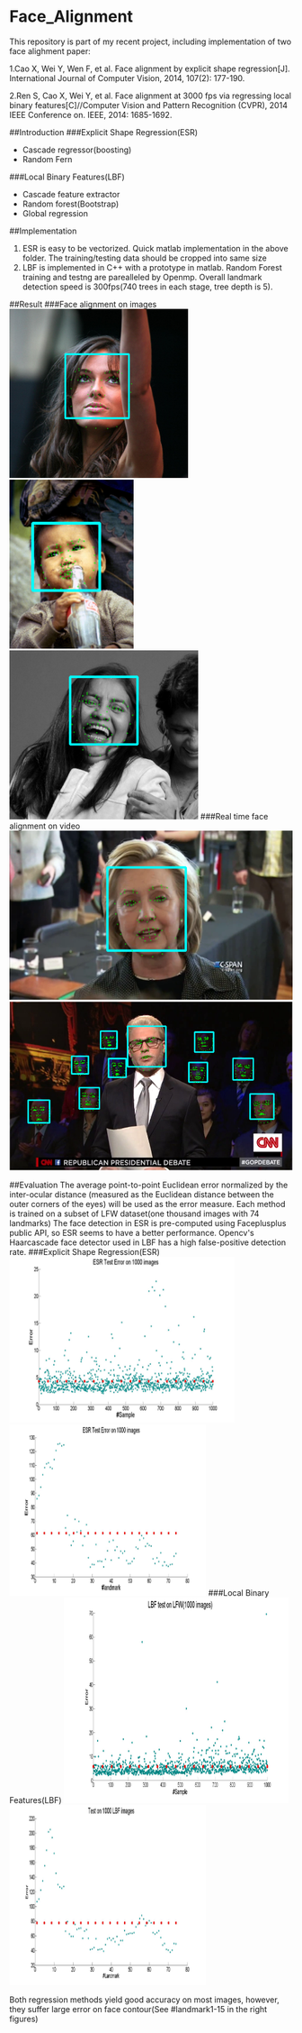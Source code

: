 # Face_Alignment
This repository is part of my recent project, including implementation of two face alighment paper:

1.Cao X, Wei Y, Wen F, et al. Face alignment by explicit shape regression[J]. International Journal of Computer Vision, 2014, 107(2): 177-190.

2.Ren S, Cao X, Wei Y, et al. Face alignment at 3000 fps via regressing local binary features[C]//Computer Vision and Pattern Recognition (CVPR), 2014 IEEE Conference on. IEEE, 2014: 1685-1692.

##Introduction
###Explicit Shape Regression(ESR)
* Cascade regressor(boosting)
* Random Fern

###Local Binary Features(LBF)
* Cascade feature extractor
* Random forest(Bootstrap)
* Global regression

##Implementation
1. ESR is easy to be vectorized. Quick matlab implementation in the above folder. The training/testing data should be cropped into same size
2. LBF is implemented in C++ with a prototype in matlab. Random Forest training and testng are parealleled by Openmp. Overall landmark detection speed is 300fps(740 trees in each stage, tree depth is 5). 

##Result
###Face alignment on images
<img src="./result/sample1.png" height=300px></img>
<img src="./result/sample2.png" height=300px></img>
<img src="./result/sample3.png" height=300px></img>
###Real time face alignment on video
<img src="./result/sample4.png" height=300px></img>
<img src="./result/sample5.png" height=300px></img>

##Evaluation
The average point-to-point Euclidean error normalized by the inter-ocular distance (measured as the Euclidean distance between the outer corners of the eyes) will be used as the error measure. Each method is trained on a subset of LFW dataset(one thousand images with 74 landmarks) The face detection in ESR is pre-computed using Faceplusplus public API, so ESR seems to have a better performance. Opencv's Haarcascade face detector used in LBF has a high false-positive detection rate.
###Explicit Shape Regression(ESR)
<img src="./result/esr_1000.png" width=400px></img>
<img src="./result/esr_landmark.png" width=350px></img>
###Local Binary Features(LBF)
<img src="./result/lbf_1000.png" width=400px></img>
<img src="./result/lbf_landmark.png" width=350px></img>

Both regression methods yield good accuracy on most images, however, they suffer large error on face contour(See #landmark1-15 in the right figures)

